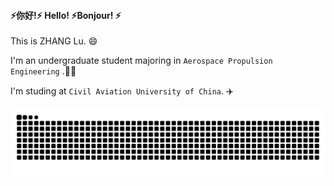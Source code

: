 #### :zap:你好!:zap: Hello! :zap:Bonjour!  :zap:

 This is ZHANG Lu. :smile:

I'm an undergraduate student majoring in  `Aerospace Propulsion Engineering` .:woman_student:	

I'm studing at `Civil Aviation University of China`. :airplane:

<picture>
  <source media="(prefers-color-scheme: dark)" srcset="https://raw.githubusercontent.com/VON0000/VON0000/output/github-contribution-grid-snake-dark.svg">
  <source media="(prefers-color-scheme: light)" srcset="https://raw.githubusercontent.com/VON0000/VON0000/output/github-contribution-grid-snake.svg">
  <img alt="github contribution grid snake animation" src="https://raw.githubusercontent.com/VON0000/VON0000/output/github-contribution-grid-snake.svg">
</picture>
